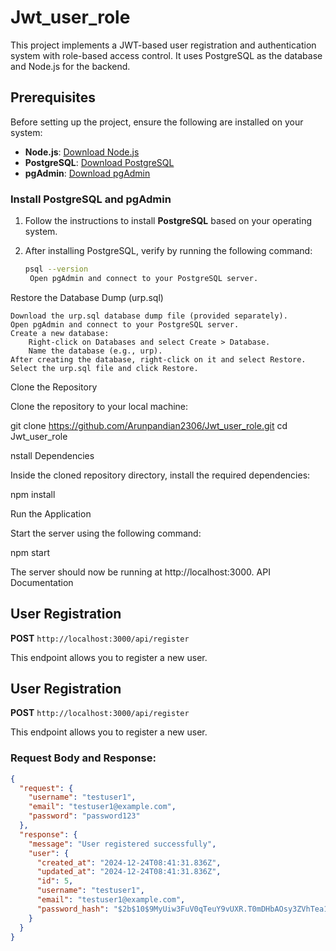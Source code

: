 # Jwt_user_role

This project implements a JWT-based user registration and authentication system with role-based access control. It uses PostgreSQL as the database and Node.js for the backend.

## Prerequisites

Before setting up the project, ensure the following are installed on your system:

- **Node.js**: [Download Node.js](https://nodejs.org/en/download/)
- **PostgreSQL**: [Download PostgreSQL](https://www.postgresql.org/download/)
- **pgAdmin**: [Download pgAdmin](https://www.pgadmin.org/download/)

### Install PostgreSQL and pgAdmin

1. Follow the instructions to install **PostgreSQL** based on your operating system.
2. After installing PostgreSQL, verify by running the following command:

   ```bash
   psql --version
    Open pgAdmin and connect to your PostgreSQL server.

Restore the Database Dump (urp.sql)

    Download the urp.sql database dump file (provided separately).
    Open pgAdmin and connect to your PostgreSQL server.
    Create a new database:
        Right-click on Databases and select Create > Database.
        Name the database (e.g., urp).
    After creating the database, right-click on it and select Restore.
    Select the urp.sql file and click Restore.


Clone the Repository

Clone the repository to your local machine:

git clone https://github.com/Arunpandian2306/Jwt_user_role.git
cd Jwt_user_role


nstall Dependencies

Inside the cloned repository directory, install the required dependencies:

npm install

Run the Application

Start the server using the following command:

npm start

The server should now be running at http://localhost:3000.
API Documentation
## User Registration

**POST** `http://localhost:3000/api/register`

This endpoint allows you to register a new user.

## User Registration

**POST** `http://localhost:3000/api/register`

This endpoint allows you to register a new user.

### Request Body and Response:

```json
{
  "request": {
    "username": "testuser1",
    "email": "testuser1@example.com",
    "password": "password123"
  },
  "response": {
    "message": "User registered successfully",
    "user": {
      "created_at": "2024-12-24T08:41:31.836Z",
      "updated_at": "2024-12-24T08:41:31.836Z",
      "id": 5,
      "username": "testuser1",
      "email": "testuser1@example.com",
      "password_hash": "$2b$10$9MyUiw3FuV0qTeuY9vUXR.T0mDHbAOsy3ZVhTea1GaQLTl7G62rTy"
    }
  }
}

